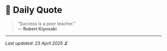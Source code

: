 # 📜 Daily Quote

> "Success is a poor teacher."  
> — **Robert Kiyosaki**

---

_Last updated: 23 April 2025 ⏳_
